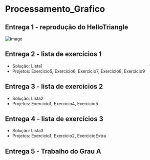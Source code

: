 # Processamento_Grafico

## Entrega 1 - reprodução do HelloTriangle

![image](https://user-images.githubusercontent.com/58199187/158124838-f49c9a33-cec4-4af6-87a5-3de40f098ed3.png)

## Entrega 2 - lista de exercícios 1

- Solução: Lista1
- Projetos: Exercicio5, Exercicio6, Exercicio7, Exercicio8, Exercicio9

## Entrega 3 - lista de exercícios 2

- Solução: Lista2
- Projetos: Exercicio1, Exercicio4, Exercicio5

## Entrega 4 - lista de exercícios 3

- Solução: Lista3
- Projetos: Exercicio1, Exercicio2, ExercicioExtra

## Entrega 5 - Trabalho do Grau A
